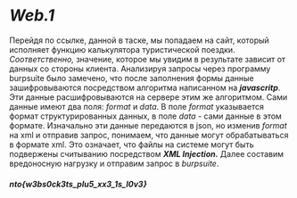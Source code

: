 # *Web.1*
Перейдя по ссылке, данной в таске, мы попадаем на сайт, который исполняет функцию калькулятора туристической поездки.
*Соответственно,* значение, которое мы увидим в результате зависит от данных со стороны клиента.
Анализируя запросы через программу burpsuite было замечено, что после заполнения формы данные зашифровываются посредством алгоритма написанном на ***javascritp***.
Эти данные расшифровываются на сервере этим же алгоритмом. Сами данные имеют два поля: *format* и *data*.
В поле *format* указывается формат структурированных данных, в поле *data* - сами данные в этом формате.
Изначально эти данные передаются в json, но изменив *format* на xml и отправив запрос, понимаем, что данные могут обрабатываться в формате xml.
Это означает, что файлы на системе могут быть подвержены считыванию посредством ***XML Injection.***
Далее составим вредоносную нагрузку и отправим запрос в *burpsuite*.

##### nto{w3bs0ck3ts_plu5_xx3_1s_l0v3}
